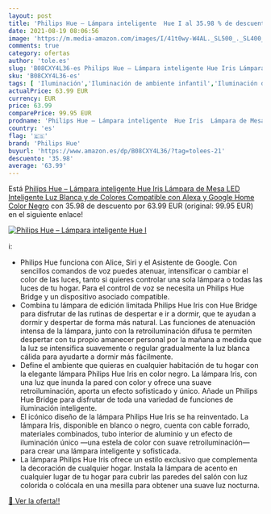 ```yaml
---
layout: post
title: 'Philips Hue – Lámpara inteligente  Hue I al 35.98 % de descuento'
date: 2021-08-19 08:06:56
image: 'https://m.media-amazon.com/images/I/41t0wy-W4AL._SL500_._SL400_.jpg'
comments: true
category: ofertas
author: 'tole.es'
slug: 'B08CXY4L36-es Philips Hue – Lámpara inteligente Hue Iris Lámpara de Mesa...'
sku: 'B08CXY4L36-es'
tags: [ 'Iluminación','Iluminación de ambiente infantil','Iluminación de interior','Lámparas e iluminación infantil','alexa','google','home','hue','philips','philips hue', ]
actualPrice: 63.99 EUR
currency: EUR
price: 63.99
comparePrice: 99.95 EUR
prodname: 'Philips Hue – Lámpara inteligente  Hue Iris  Lámpara de Mesa LED Inteligente  Luz Blanca y de Colores  Compatible con Alexa y Google Home  Color Negro'
country: 'es'
flag: '🇪🇸'
brand: 'Philips Hue'
buyurl: 'https://www.amazon.es/dp/B08CXY4L36/?tag=tolees-21'
descuento: '35.98'
average: '63.99'
---
```


Está [Philips Hue – Lámpara inteligente  Hue Iris  Lámpara de Mesa LED Inteligente  Luz Blanca y de Colores  Compatible con Alexa y Google Home  Color Negro](https://www.amazon.es/dp/B08CXY4L36/?tag=tolees-21) con 35.98 de descuento por 63.99 EUR (original: 99.95 EUR) en el siguiente enlace!

[![Philips Hue – Lámpara inteligente  Hue I](https://m.media-amazon.com/images/I/41t0wy-W4AL._SL500_._SL400_.jpg)](https://www.amazon.es/dp/B08CXY4L36/?tag=tolees-21)

ℹ️:

- Philips Hue funciona con Alice, Siri y el Asistente de Google. Con sencillos comandos de voz puedes atenuar, intensificar o cambiar el color de las luces, tanto si quieres controlar una sola lámpara o todas las luces de tu hogar. Para el control de voz se necesita un Philips Hue Bridge y un dispositivo asociado compatible.
- Combina tu lámpara de edición limitada Philips Hue Iris con Hue Bridge para disfrutar de las rutinas de despertar e ir a dormir, que te ayudan a dormir y despertar de forma más natural. Las funciones de atenuación intensa de la lámpara, junto con la retroiluminación difusa te permiten despertar con tu propio amanecer personal por la mañana a medida que la luz se intensifica suavemente o regular gradualmente la luz blanca cálida para ayudarte a dormir más fácilmente.
- Define el ambiente que quieras en cualquier habitación de tu hogar con la elegante lámpara Philips Hue Iris en color negro. La lámpara Iris, con una luz que inunda la pared con color y ofrece una suave retroiluminación, aporta un efecto sofisticado y único. Añade un Philips Hue Bridge para disfrutar de toda una variedad de funciones de iluminación inteligente.
- El icónico diseño de la lámpara Philips Hue Iris se ha reinventado. La lámpara Iris, disponible en blanco o negro, cuenta con cable forrado, materiales combinados, tubo interior de aluminio y un efecto de iluminación único —una estela de color con suave retroiluminación— para crear una lámpara inteligente y sofisticada.
- La lámpara Philips Hue Iris ofrece un estilo exclusivo que complementa la decoración de cualquier hogar. Instala la lámpara de acento en cualquier lugar de tu hogar para cubrir las paredes del salón con luz colorida o colócala en una mesilla para obtener una suave luz nocturna.

[🛒 Ver la oferta!!](https://www.amazon.es/dp/B08CXY4L36/?tag=tolees-21)
